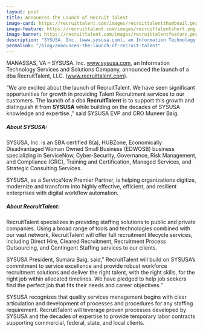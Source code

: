 ```yaml
---
layout: post
title: Announces the Launch of Recruit Talent
image-card: https://recruittalent.com/images/recruittalentthumbnail.png
image-feature: https://recruittalent.com/images/recruittalentshort.png
image-banner: https://recruittalent.com/images/recruittalentfeature.png
description: "SYSUSA. Inc. (www.sysusa.com), an Information Technology Services and Solutions Company, announced the launch of a dba RecruitTalent, LLC. (www.recruittalent.com)."
permalink: "/blog/announces-the-launch-of-recruit-talent"
---
```

MANASSAS, VA – SYSUSA. Inc. www.sysusa.com, an Information Technology Services and Solutions Company, announced the launch of a dba RecruitTalent, LLC. (www.recruittalent.com).

“We are excited about the launch of RecruitTalent. We have seen significant opportunities for growth in providing Talent Recruitment services to our customers. The launch of a dba **RecruitTalent** is to support this growth and distinguish it from **SYSUSA** while building on the decades of SYSUSA knowledge and expertise.,” said SYSUSA EVP and CRO Muneer Baig.
##### About SYSUSA:

SYSUSA, Inc. is an SBA certified 8(a), HUBZone, Economically Disadvantaged Woman Owned Small Business (EDWOSB) business specializing in ServiceNow, Cyber-Security, Governance, Risk Management, and Compliance (GRC), Training and Certification, Managed Services, and Strategic Consulting Services.

SYSUSA, as a ServiceNow Premier Partner, is helping organizations digitize, modernize and transform into highly effective, efficient, and resilient enterprises with digital workflow automation.

##### About RecruitTalent:

RecruitTalent specializes in providing staffing solutions to public and private companies. Using a broad range of tools and technologies combined with our vast network, RecruitTalent will offer full recruitment lifecycle services, including Direct Hire, Cleared Recruitment, Recruitment Process Outsourcing, and Contingent Staffing services to our clients.

SYSUSA President, Sumara Baig, said,” RecruitTalent will build on SYSUSA’s commitment to service excellence and provide robust workforce recruitment solutions and deliver the right talent, with the right skills, for the right job within allocated timelines. We have pledged to help job seekers find the perfect job that fits their needs and career objectives.”

SYSUSA recognizes that quality services management begins with clear articulation and development of processes and procedures for any staffing requirement. RecruitTalent will leverage proven processes developed by SYSUSA and the decades of expertise to provide temporary labor contracts supporting commercial, federal, state, and local clients.